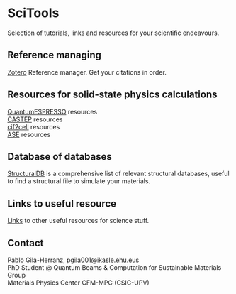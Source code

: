 # SciTools

Selection of tutorials, links and resources for your scientific endeavours.    

## Reference managing
[Zotero](Zotero.md) Reference manager. Get your citations in order.  

## Resources for solid-state physics calculations
[QuantumESPRESSO](QuantumESPRESSO.md) resources  
[CASTEP](CASTEP.md) resources  
[cif2cell](cif2cell.md) resources  
[ASE](ASE.md) resources  

## Database of databases
[StructuralDB](StructuralDB.md) is a comprehensive list of relevant structural databases, useful to find a structural file to simulate your materials.  



## Links to useful resource
[Links](Links.md) to other useful resources for science stuff.  

## Contact
Pablo Gila-Herranz, pgila001@ikasle.ehu.eus  
PhD Student @ Quantum Beams & Computation for Sustainable Materials Group  
Materials Physics Center CFM-MPC (CSIC-UPV)  

